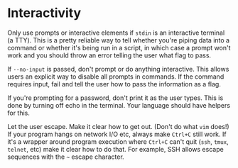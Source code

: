 # Interactivity

Only use prompts or interactive elements if `stdin` is an interactive terminal (a TTY). This is a pretty reliable way to tell whether you're piping data into a command or whether it's being run in a script, in which case a prompt won't work and you should throw an error telling the user what flag to pass.

If `--no-input` is passed, don't prompt or do anything interactive. This allows users an explicit way to disable all prompts in commands. If the command requires input, fail and tell the user how to pass the information as a flag.

If you're prompting for a password, don't print it as the user types. This is done by turning off echo in the terminal. Your language should have helpers for this.

Let the user escape. Make it clear how to get out. (Don't do what `vim` does!) If your program hangs on network I/O etc, always make `Ctrl+C` still work. If it's a wrapper around program execution where `Ctrl+C` can't quit (`ssh`, `tmux`, `telnet`, etc) make it clear how to do that. For example, SSH allows escape sequences with the `~` escape character.
